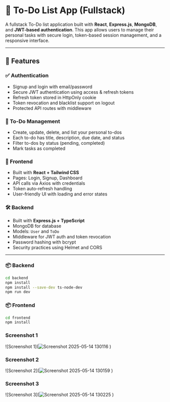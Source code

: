 # 📝 To-Do List App (Fullstack)

A fullstack To-Do list application built with **React**, **Express.js**, **MongoDB**, and **JWT-based authentication**. This app allows users to manage their personal tasks with secure login, token-based session management, and a responsive interface.

---

## 🚀 Features

### ✅ Authentication
- Signup and login with email/password
- Secure JWT authentication using access & refresh tokens
- Refresh token stored in HttpOnly cookie
- Token revocation and blacklist support on logout
- Protected API routes with middleware

### 🧾 To-Do Management
- Create, update, delete, and list your personal to-dos
- Each to-do has title, description, due date, and status
- Filter to-dos by status (pending, completed)
- Mark tasks as completed

### 💅 Frontend
- Built with **React + Tailwind CSS**
- Pages: Login, Signup, Dashboard
- API calls via Axios with credentials
- Token auto-refresh handling
- User-friendly UI with loading and error states

### 🛠️ Backend
- Built with **Express.js + TypeScript**
- MongoDB for database
- Models: `User` and `ToDo`
- Middleware for JWT auth and token revocation
- Password hashing with bcrypt
- Security practices using Helmet and CORS

---



### 📦 Backend

```bash
cd backend
npm install
npm install --save-dev ts-node-dev
npm run dev

```

### 📦 Frontend

```bash
cd frontend
npm install

```

### Screenshot 1
![Screenshot 1](![Screenshot 2025-05-14 130116](https://github.com/user-attachments/assets/a9146ad3-aed3-4970-a708-de3899fa41d9)
)

### Screenshot 2
![Screenshot 2](![Screenshot 2025-05-14 130159](https://github.com/user-attachments/assets/2dcd8bad-446a-4c66-8db0-e9f3f5891ea1)
)

### Screenshot 3
![Screenshot 3](![Screenshot 2025-05-14 130225](https://github.com/user-attachments/assets/af85af51-541d-4fd6-bddd-4833b8dff38f)
)


```



